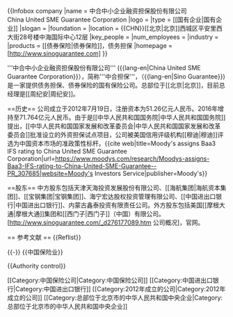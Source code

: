 {{Infobox company
|name   = 中合中小企业融资担保股份有限公司<br>China United SME Guarantee Corporation
|logo   = 
|type   = [[国有企业|国有企业]]
|slogan =
|foundation     = 
|location       = {{CHN}}[[北京|北京]]西城区平安里西大街28号楼中海国际中心12层 
|key_people     = 
|num_employees  =
|industry       = 
|products       = [[债券保险|债券保险]]，债务担保
|homepage       = [http://www.sinoguarantee.com]
}}

'''中合中小企业融资担保股份有限公司''' ({{lang-en|China United SME Guarantee Corporation}}），简称'''中合担保'''，（{{lang-en|Sino Guarantee}}) 是一家提供债务担保、债券保险的国有保险公司。总部位于[[北京|北京]]，目前总经理是[[周纪安|周纪安]]。

==历史==
公司成立于2012年7月19日，注册资本为51.26亿元人民币。2016年增持至71.764亿元人民币。由于是[[中华人民共和国国务院|中华人民共和国国务院]]提出，[[中华人民共和国国家发展和改革委员会|中华人民共和国国家发展和改革委员会]]批准设立的外资担保试点项目，公司被美国信用评级机构[[穆迪|穆迪]]评选为中国资本市场的准政策性标杆。<ref name=moodys>{{cite web|title=Moody's assigns Baa3 IFS rating to China United SME Guarantee Corporation|url=https://www.moodys.com/research/Moodys-assigns-Baa3-IFS-rating-to-China-United-SME-Guarantee--PR_307685|website=Moody's Investors Service|publisher=Moody's}}</ref> 

==股东==
中方股东包括天津天海投资发展股份有限公司、[[海航集团|海航资本集团]]、[[宝钢集团|宝钢集团]]、海宁宏达股权投资管理有限公司、[[中国进出口银行|中国进出口银行]]、内蒙古鑫泰投资有限责任公司。外方股东包括美国[[摩根大通|摩根大通]]集团和[[西门子|西门子]]（中国）有限公司。<ref>[http://www.sinoguarantee.com/_d276177089.htm 公司概况]，官网。</ref>

== 参考文献 ==
{{Reflist}}

{{-}}
{{中国保险业}}

{{Authority control}}

[[Category:中国保险公司|Category:中国保险公司]]
[[Category:中国进出口银行|Category:中国进出口银行]]
[[Category:2012年成立的公司|Category:2012年成立的公司]]
[[Category:总部位于北京市的中华人民共和国中央企业|Category:总部位于北京市的中华人民共和国中央企业]]